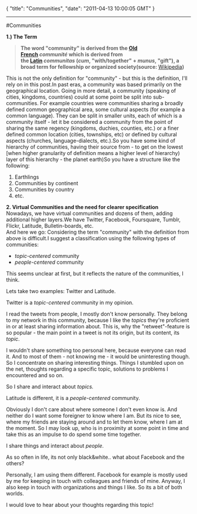 {
  "title": "Communities",
  "date": "2011-04-13 10:00:05 GMT"
}

---

#Communities
<p><strong>1.) The Term</strong></p>&#13;
<blockquote><strong><span>The word "community" is derived from the <a href="http://en.wikipedia.org/wiki/Old_French">Old French</a> <em>communité</em> which is derived from the <a href="http://en.wikipedia.org/wiki/Latin">Latin</a> <em>communitas</em> (<em>cum</em>, "with/together" + <em>munus</em>, "gift"), a broad term for fellowship or organized society</span></strong><strong><span>(source: </span></strong><span><a target="_blank" href="http://en.wikipedia.org/wiki/Community">Wikipedia</a></span><strong><span>)</span></strong></blockquote>&#13;
<p><span>This is not the only definition for "community" - but this is the definition, I'll rely on in this post.</span><span>In past eras, a community was based primarily on the geographical location. Going in more detail, a community (speaking of cities, kingdoms, countries) could at some point be split into sub-communities. For example countries were communities sharing a broadly defined common geographical area, some cultural aspects (for example a common language). They can be split in smaller units, each of which is a community itself - let it be considered a community from the point of sharing the same regency (kingdoms, duchies, counties, etc.) or a finer defined common location (cities, townships, etc) or defined by cultural aspects (churches, language-dialects, etc.).</span><span>So you have some kind of hierarchy of communities, having their source from - to get on the lowest [when higher granularity of definition means a higher level of hierarchy) layer of this hierarchy - the planet earth)</span><span>So you have a structure like the following:</span></p>&#13;
<ol><li><span>Earthlings</span></li>&#13;
<li><span>Communities by continent</span></li>&#13;
<li><span>Communities by country</span></li>&#13;
<li><span>etc.</span></li>&#13;
</ol><p><strong>2. Virtual Communities and the need for clearer specification</strong><br /><span>Nowadays, we have virtual communities and dozens of them, adding additional higher layers.</span><span>We have Twitter, Facebook, Foursquare, Tumblr, Flickr, Latitude, Bulletin-boards, etc.</span><br /><span>And here we go: Considering the term "community" with the definition from above is difficult.</span><span>I suggest a classification using the following types of communities:</span></p>&#13;
<ul><li><span><em>topic-centered</em> community</span></li>&#13;
<li><span><em>people-centered</em> community</span></li>&#13;
</ul><p>This seems unclear at first, but it reflects the nature of the communities, I think.</p>&#13;
<p>Lets take two examples: Twitter and Latitude.</p>&#13;
<p>Twitter is a <em>topic-centered</em> community in my opinion.</p>&#13;
<p>I read the tweets from people, I mostly don't know personally. They belong to my network in this community, because I like the <em>topics</em> they're proficient in or at least sharing information about. This is, why the "retweet"-feature is so popular - the main point in a tweet is not its origin, but its content, its <em>topic</em>.</p>&#13;
<p>I wouldn't share something too personal here, because everyone can read it. And to most of them - not knowing me - it would be uninteresting though. So I concentrate on sharing interesting things. Things I stumbled upon on the net, thoughts regarding a specific topic, solutions to problems I encountered and so on.</p>&#13;
<p>So I share and interact about <em>topics.</em></p>&#13;
<p>Latitude is different, it is a <em>people-centered </em>community.</p>&#13;
<p>Obviously I don't care about where someone I don't even know is. And neither do I want some foreigner to know where I am. But its nice to see, where my friends are staying around and to let them know, where I am at the moment. So I may look up, who is in proximity at some point in time and take this as an impulse to do spend some time together.</p>&#13;
<p>I share things and interact about <em>people</em>.</p>&#13;
<p>As so often in life, its not only black&amp;white.. what about Facebook and the others?</p>&#13;
<p>Personally, I am using them different. Facebook for example is mostly used by me for keeping in touch with colleagues and friends of mine. Anyway, I also keep in touch with organizations and things I like. So its a bit of both worlds.</p>&#13;
<p>I would love to hear about your thoughts regarding this topic!</p> 
